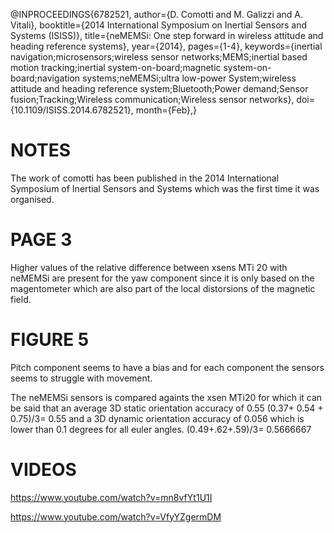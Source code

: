 @INPROCEEDINGS{6782521,
author={D. Comotti and M. Galizzi and A. Vitali},
booktitle={2014 International Symposium on Inertial Sensors and Systems (ISISS)},
title={neMEMSi: One step forward in wireless attitude and heading reference systems},
year={2014},
pages={1-4},
keywords={inertial navigation;microsensors;wireless sensor networks;MEMS;inertial based motion tracking;inertial system-on-board;magnetic system-on-board;navigation systems;neMEMSi;ultra low-power System;wireless attitude and heading reference system;Bluetooth;Power demand;Sensor fusion;Tracking;Wireless communication;Wireless sensor networks},
doi={10.1109/ISISS.2014.6782521},
month={Feb},}


# NOTES
The work of comotti has been published in the 2014 International Symposium of Inertial Sensors and Systems which was the first time it was organised.


# PAGE 3
Higher values of the relative difference between xsens MTi 20 with neMEMSi
are present for the yaw component since it is only based on the magentometer
which are also part of the local distorsions of the magnetic field.


# FIGURE 5
Pitch component seems to have a bias
and for each component the sensors seems to struggle with movement.


The neMEMSi sensors is compared againts the xsen MTi20
for which it can be said that
an average 3D static orientation accuracy of  0.55
(0.37+ 0.54 + 0.75)/3= 0.55
and
a 3D dynamic orientation accuracy of 0.056 which is lower
than 0.1 degrees for all  euler angles.
(0.49+.62+.59)/3= 0.5666667




# VIDEOS
https://www.youtube.com/watch?v=mn8vfYt1U1I

https://www.youtube.com/watch?v=VfyYZgermDM
